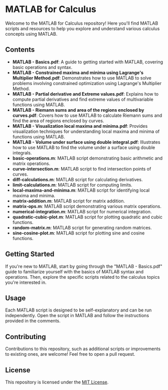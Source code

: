# MATLAB for Calculus

Welcome to the MATLAB for Calculus repository! Here you'll find MATLAB scripts and resources to help you explore and understand various calculus concepts using MATLAB.

## Contents

- **MATLAB - Basics.pdf**: A guide to getting started with MATLAB, covering basic operations and syntax.
- **MATLAB - Constrained maxima and minima using Lagrange's Multiplier Method.pdf**: Demonstrates how to use MATLAB to solve problems involving constrained optimization using Lagrange's Multiplier Method.
- **MATLAB - Partial derivative and Extreme values.pdf**: Explains how to compute partial derivatives and find extreme values of multivariable functions using MATLAB.
- **MATLAB - Riemann sums and area of the regions enclosed by curves.pdf**: Covers how to use MATLAB to calculate Riemann sums and find the area of regions enclosed by curves.
- **MATLAB - Visualization local maxima and minima.pdf**: Provides visualization techniques for understanding local maxima and minima of functions using MATLAB.
- **MATLAB - Volume under surface using double integral.pdf**: Illustrates how to use MATLAB to find the volume under a surface using double integrals.
- **basic-operations.m**: MATLAB script demonstrating basic arithmetic and matrix operations.
- **curve-intersection.m**: MATLAB script to find intersection points of curves.
- **diff-calculations.m**: MATLAB script for calculating derivatives.
- **limit-calculations.m**: MATLAB script for computing limits.
- **local-maxima-and-minima.m**: MATLAB script for identifying local maxima and minima.
- **matrix-addition.m**: MATLAB script for matrix addition.
- **matrix-ops.m**: MATLAB script demonstrating various matrix operations.
- **numerical-integration.m**: MATLAB script for numerical integration.
- **quadratic-cubic-plot.m**: MATLAB script for plotting quadratic and cubic functions.
- **random-matrix.m**: MATLAB script for generating random matrices.
- **sine-cosine-plot.m**: MATLAB script for plotting sine and cosine functions.

## Getting Started

If you're new to MATLAB, start by going through the "MATLAB - Basics.pdf" guide to familiarize yourself with the basics of MATLAB syntax and operations. Then, explore the specific scripts related to the calculus topics you're interested in.

## Usage

Each MATLAB script is designed to be self-explanatory and can be run independently. Open the script in MATLAB and follow the instructions provided in the comments.

## Contributing

Contributions to this repository, such as additional scripts or improvements to existing ones, are welcome! Feel free to open a pull request.

## License

This repository is licensed under the [MIT License](LICENSE).
